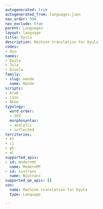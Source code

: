 ```yaml
---
autogenerated: true
autogenerated_from: languages.json
nav_order: 998
nav_exclude: true
parent: Languages
layout: language
title: Dyula
description: Machine translation for Dyula
codes:
- dyu
names:
- Dyula
- Jula
- Dioula
family:
- slug: mande
  name: Mande
scripts:
- Arab
- Latn
- Nkoo
typology:
  word_order:
  - SOV
  morphosyntax:
  - analytic
  - inflected
territories:
- bf
- ci
- gh
- ml
supported_apis:
- id: modernmt
  name: ModernMT
- id: niutrans
  name: Niutrans
supported_qe_apis: []
seo:
  name: Machine translation for Dyula
  type: Language

---
```


